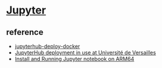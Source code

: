 # [Jupyter](https://jupyter.org/)

## reference

- [jupyterhub-deploy-docker](https://github.com/jupyterhub/jupyterhub-deploy-docker)
- [JupyterHub deployment in use at Université de Versailles](https://github.com/defeo/jupyterhub-docker)
- [Install and Running Jupyter notebook on ARM64](https://linaro.atlassian.net/wiki/spaces/BDDS/pages/26092012207/Install+and+Running+Jupyter+notebook+on+ARM64)
